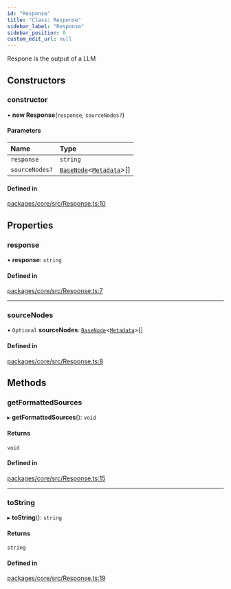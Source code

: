 ```yaml
---
id: "Response"
title: "Class: Response"
sidebar_label: "Response"
sidebar_position: 0
custom_edit_url: null
---
```


Respone is the output of a LLM

## Constructors

### constructor

• **new Response**(`response`, `sourceNodes?`)

#### Parameters

| Name           | Type                                                     |
| :------------- | :------------------------------------------------------- |
| `response`     | `string`                                                 |
| `sourceNodes?` | [`BaseNode`](BaseNode.md)<[`Metadata`](../#metadata)\>[] |

#### Defined in

[packages/core/src/Response.ts:10](https://github.com/run-llama/LlamaIndexTS/blob/3552de1/packages/core/src/Response.ts#L10)

## Properties

### response

• **response**: `string`

#### Defined in

[packages/core/src/Response.ts:7](https://github.com/run-llama/LlamaIndexTS/blob/3552de1/packages/core/src/Response.ts#L7)

---

### sourceNodes

• `Optional` **sourceNodes**: [`BaseNode`](BaseNode.md)<[`Metadata`](../#metadata)\>[]

#### Defined in

[packages/core/src/Response.ts:8](https://github.com/run-llama/LlamaIndexTS/blob/3552de1/packages/core/src/Response.ts#L8)

## Methods

### getFormattedSources

▸ **getFormattedSources**(): `void`

#### Returns

`void`

#### Defined in

[packages/core/src/Response.ts:15](https://github.com/run-llama/LlamaIndexTS/blob/3552de1/packages/core/src/Response.ts#L15)

---

### toString

▸ **toString**(): `string`

#### Returns

`string`

#### Defined in

[packages/core/src/Response.ts:19](https://github.com/run-llama/LlamaIndexTS/blob/3552de1/packages/core/src/Response.ts#L19)
